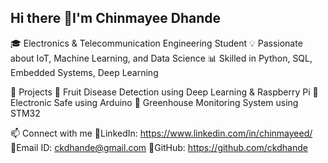 ## Hi there 👋I'm Chinmayee Dhande
🎓 Electronics & Telecommunication Engineering Student
💡 Passionate about IoT, Machine Learning, and Data Science
📊 Skilled in Python, SQL, Embedded Systems, Deep Learning

🚀 Projects
🔹 Fruit Disease Detection using Deep Learning & Raspberry Pi
🔹 Electronic Safe using Arduino
🔹 Greenhouse Monitoring System using STM32

📫 Connect with me
🔹LinkedIn: https://www.linkedin.com/in/chinmayeed/
🔹Email ID: ckdhande@gmail.com
🔹GitHub: https://github.com/ckdhande
